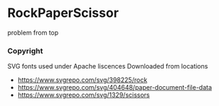 # RockPaperScissor
problem from top

### Copyright
SVG fonts used under Apache liscences
Downloaded from locations
* https://www.svgrepo.com/svg/398225/rock
* https://www.svgrepo.com/svg/404648/paper-document-file-data
* https://www.svgrepo.com/svg/1329/scissors
